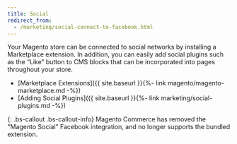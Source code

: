 ```yaml
---
title: Social
redirect_from: 
  - /marketing/social-connect-to-facebook.html
---
```


Your Magento store can be connected to social networks by installing a Marketplace extension. In addition, you can easily add social plugins such as the “Like” button to CMS blocks that can be incorporated into pages throughout your store.

* [Marketplace Extensions]({{ site.baseurl }}{%- link magento/magento-marketplace.md -%})
* [Adding Social Plugins]({{ site.baseurl }}{%- link marketing/social-plugins.md -%})

{: .bs-callout .bs-callout-info}
Magento Commerce has removed the "Magento Social" Facebook integration, and no longer supports the bundled extension.